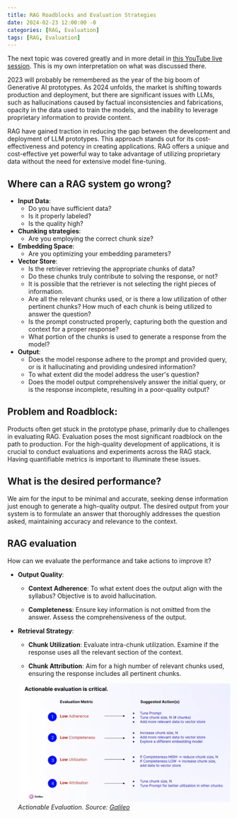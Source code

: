 ```yaml
---
title: RAG Roadblocks and Evaluation Strategies
date: 2024-02-23 12:00:00 -0
categories: [RAG, Evaluation]
tags: [RAG, Evaluation]
---
```


The next topic was covered greatly and in more detail in [this YouTube live session](https://www.youtube.com/watch?v=njN_Wu8dLfE). This is my own interpretation on what was discussed there.

2023 will probably be remembered as the year of the big boom of Generative AI prototypes. As 2024 unfolds, the market is shifting towards production and deployment, but there are significant issues with LLMs, such as hallucinations caused by factual inconsistencies and fabrications, opacity in the data used to train the models, and the inability to leverage proprietary information to provide content.

RAG have gained traction in reducing the gap between the development and deployment of LLM prototypes. This approach stands out for its cost-effectiveness and potency in creating applications. RAG offers a unique and cost-effective yet powerful way to take advantage of utilizing proprietary data without the need for extensive model fine-tuning.

## Where can a RAG system go wrong?

- **Input Data**:
    - Do you have sufficient data?
    - Is it properly labeled?
    - Is the quality high?
- **Chunking strategies**:
    - Are you employing the correct chunk size?
- **Embedding Space**:
    - Are you optimizing your embedding parameters?
- **Vector Store**:
    - Is the retriever retrieving the appropriate chunks of data?
    - Do these chunks truly contribute to solving the response, or not?
    - It is possible that the retriever is not selecting the right pieces of information.
    - Are all the relevant chunks used, or is there a low utilization of other pertinent chunks?
    How much of each chunk is being utilized to answer the question?
    - Is the prompt constructed properly, capturing both the question and context for a proper response?
    - What portion of the chunks is used to generate a response from the model?
- **Output**:
    - Does the model response adhere to the prompt and provided query, or is it hallucinating and providing undesired information?
    - To what extent did the model address the user's question?
    - Does the model output comprehensively answer the initial query, or is the response incomplete, resulting in a poor-quality output?

## Problem and Roadblock:

Products often get stuck in the prototype phase, primarily due to challenges in evaluating RAG. Evaluation poses the most significant roadblock on the path to production. For the high-quality development of applications, it is crucial to conduct evaluations and experiments across the RAG stack. Having quantifiable metrics is important to illuminate these issues.

## What is the desired performance?
We aim for the input to be minimal and accurate, seeking dense information just enough to generate a high-quality output. The desired output from your system is to formulate an answer that thoroughly addresses the question asked, maintaining accuracy and relevance to the context.

## RAG evaluation
How can we evaluate the performance and take actions to improve it?

- **Output Quality**:

    - **Context Adherence**: To what extent does the output align with the syllabus? Objective is to avoid hallucination.

    - **Completeness**: Ensure key information is not omitted from the answer. Assess the comprehensiveness of the output.

- **Retrieval Strategy**:
     - **Chunk Utilization**: Evaluate intra-chunk utilization. Examine if the response uses all the relevant section of the context.

    - **Chunk Attribution**: Aim for a high number of relevant chunks used, ensuring the response includes all pertinent chunks.

    ![Actionable Evaluation](/images/RAG/actionable_evaluation.jpg)_Actionable Evaluation. Source: [Galileo](https://www.youtube.com/watch?v=njN_Wu8dLfE)_